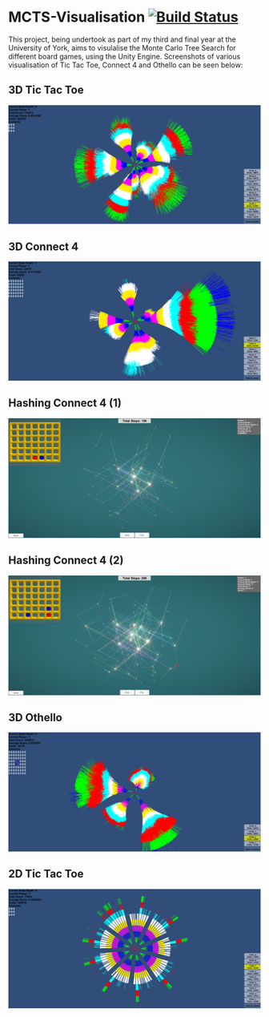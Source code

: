# MCTS-Visualisation [![Build Status](https://travis-ci.org/Mikeywalsh/MCTS-Visualisation.svg?branch=master)](https://travis-ci.org/Mikeywalsh/MCTS-Visualisation)
This project, being undertook as part of my third and final year at the University of York, aims to visulalise the Monte Carlo Tree Search for different board games, using the Unity Engine.
Screenshots of various visualisation of Tic Tac Toe, Connect 4 and Othello can be seen below:

## 3D Tic Tac Toe
![Alt text](Screenshots/3DTicTacToe.png?raw=true "3D Tic-Tac-Toe Visualisation Screenshot")

## 3D Connect 4
![Alt text](Screenshots/3DConnect4.png?raw=true "3D Connect 4 Visualisation Screenshot")

## Hashing Connect 4 (1)
![Alt text](Screenshots/C4_HASHING_1.png?raw=true "Hashing Connect 4 Visualisation Screenshot 1")

## Hashing Connect 4 (2)
![Alt text](Screenshots/C4_HASHING_2.png?raw=true "Hashing Connect 4 Visualisation Screenshot 2")

## 3D Othello
![Alt text](Screenshots/3DOthello.png?raw=true "3D Othello Visualisation Screenshot")

## 2D Tic Tac Toe
![Alt text](Screenshots/2DTicTacToe.png?raw=true "2D Tic-Tac-Toe Visualisation Screenshot")
